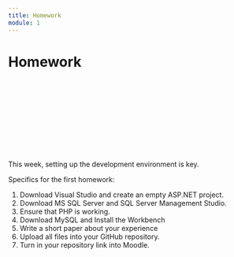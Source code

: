 ```yaml
---
title: Homework
module: 1
---
```


# Homework

<div class="embed-responsive embed-responsive-16by9"><iframe class="embed-responsive-item" src="" frameborder="0" allowfullscreen></iframe></div>

This week, setting up the development environment is key.

Specifics for the first homework: 

1.	Download Visual Studio and create an empty ASP.NET project.
2.	Download MS SQL Server and SQL Server Management Studio.
3.	Ensure that PHP is working.
4.	Download MySQL and Install the Workbench 
5.	Write a short paper about your experience
6.	Upload all files into your GitHub repository.
7.	Turn in your repository link into Moodle. 
